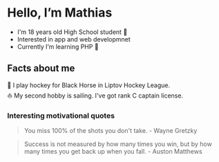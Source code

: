 # Hello, I’m Mathias
- I'm 18 years old High School student 🏫
- Interested in app and web developmnet
- Currently I’m learning PHP 🐘

## Facts about me
🏒 I play hockey for Black Horse in Liptov Hockey League. <br>
⛵ My second hobby is sailing. I've got rank C captain license.

### Interesting motivational quotes
> You miss 100% of the shots you don't take. - Wayne Gretzky

> Success is not measured by how many times you win, but by how many times you get back up when you fall. - Auston Matthews

